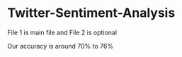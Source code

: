 # Twitter-Sentiment-Analysis

File 1 is main file and File 2 is optional

Our accuracy is around 70% to 76%
